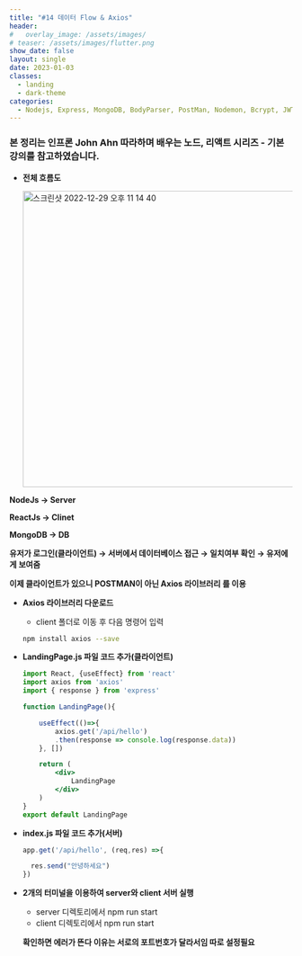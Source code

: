 ```yaml
---
title: "#14 데이터 Flow & Axios"
header:
#   overlay_image: /assets/images/
# teaser: /assets/images/flutter.png
show_date: false
layout: single
date: 2023-01-03
classes:
  - landing
  - dark-theme
categories:
  - Nodejs, Express, MongoDB, BodyParser, PostMan, Nodemon, Bcrypt, JWT, Auth, React, React Router Dom
---
```


### 본 정리는 인프론 John Ahn 따라하며 배우는 노드, 리액트 시리즈 - 기본 강의를 참고하였습니다.

- **전체 흐름도**
    
    <img width="527" alt="스크린샷 2022-12-29 오후 11 14 40" src="https://user-images.githubusercontent.com/79856225/210306985-83c18785-ef6b-4e27-a42b-f4b8b76130db.png">

    

**NodeJs → Server**

**ReactJs → Clinet**

**MongoDB → DB**

**유저가 로그인(클라이언트) → 서버에서 데이터베이스 접근 → 일치여부 확인 → 유저에게 보여줌**

**이제 클라이언트가 있으니 POSTMAN이 아닌 Axios 라이브러리 를 이용**

- **Axios 라이브러리 다운로드**
    - client 폴더로 이동 후 다음 명령어 입력
    
    ```bash
    npm install axios --save
    ```
    
- **LandingPage.js 파일 코드 추가(클라이언트)**
    
    ```jsx
    import React, {useEffect} from 'react'
    import axios from 'axios'
    import { response } from 'express'
    
    function LandingPage(){
    
        useEffect(()=>{
            axios.get('/api/hello')
            .then(response => console.log(response.data))
        }, [])
    
        return (
            <div>
                LandingPage
            </div>
        )
    }
    export default LandingPage
    ```
    
- **index.js 파일 코드 추가(서버)**
    
    ```jsx
    app.get('/api/hello', (req,res) =>{
    
      res.send("안녕하세요")
    })
    ```
    
- **2개의 터미널을 이용하여 server와 client 서버 실행**
    - server 디렉토리에서 npm run start
    - client 디렉토리에서 npm run start
    
    **확인하면 에러가 뜬다 이유는 서로의 포트번호가 달라서임  따로 설정필요**